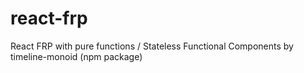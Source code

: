 # react-frp
React FRP with pure functions / Stateless Functional Components by timeline-monoid  (npm package)
